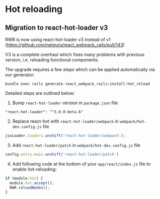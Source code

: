 # Hot reloading

## Migration to react-hot-loader v3

RWR is now using react-hot-loader v3 instead of v1 (https://github.com/netguru/react_webpack_rails/pull/143)

V3 is a complete overhaul which fixes many problems with previous version, i.e. reloading functional components.

The upgrade requires a few steps which can be applied automatically via our generator:

```
bundle exec rails generate react_webpack_rails:install:hot_reload
```


Detailed steps are outlined below:

1. Bump `react-hot-loader` version in `package.json` file

```
"react-hot-loader": "^3.0.0-beta.6"
```

2. Replace react-hot with `react-hot-loader/webpack` in `webpack/hot-dev.config.js` file

```javascript
jsxLoader.loaders.unshift('react-hot-loader/webpack');
```

3. Add `react-hot-loader/patch` in `webpack/hot-dev.config.js` file

```javascript
config.entry.main.unshift('react-hot-loader/patch')
```

4. Add following code at the bottom of your `app/react/index.js` file to enable hot-reloading:

```javascript
if (module.hot) {
  module.hot.accept();
  RWR.reloadNodes();
}
```

